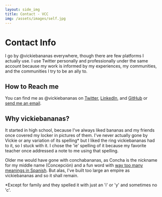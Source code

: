 ```yaml
---
layout: side_img
title: Contact - VCC
img: /assets/images/self.jpg
---
```

# Contact Info

I go by @vickiebananas everywhere, though there are few platforms I actually use. I use Twitter personally and professionally under the same account because my work is informed by my experiences, my communities, and the communities I try to be an ally to.

## How to Reach me

You can find me as @vickiebananas on [Twitter](http://twitter.com/vickiebananas), [LinkedIn](http://linkedin.com/in/vickiebananas), and [GitHub](http://github.com/vickiebananas) or [send me an email](mailto:vickiebananas@gmail.com).

## Why vickiebananas?
It started in high school, because I've always liked bananas and my friends once covered my locker in pictures of them. I've never actually gone by Vickie or any variation of its spelling* but I liked the ring vickiebananas had to it, so I stuck with it. I chose the 'ie' spelling of it because my favorite teacher once addressed a note to me using that spelling.

Older me would have gone with conchabananas, as Concha is the nickname for my middle name (Concepci&oacute;n) and a fun word with [way too many meanings in Spanish](https://www.spanishdict.com/translate/concha). But alas, I've built too large an empire as vickiebananas and so it shall remain.

*Except for family and they spelled it with just an 'i' or 'y' and sometimes no 'c'.